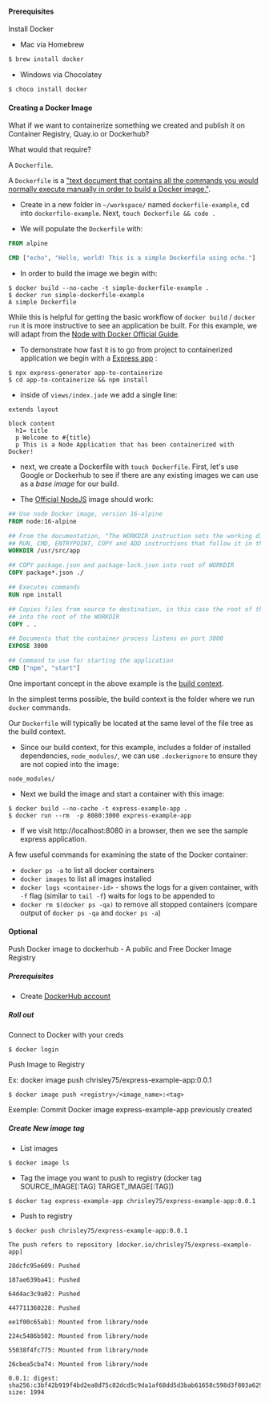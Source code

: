 #### Prerequisites

Install Docker 

- Mac via Homebrew

```dockerfile
$ brew install docker
```

- Windows via Chocolatey

```dockerfile
$ choco install docker 
```



#### Creating a Docker Image

What if we want to containerize something we created and publish it on Container Registry,  Quay.io or Dockerhub? 

What would that require? 

A `Dockerfile`.

A `Dockerfile` is a ["text document that contains all the commands you would normally execute manually in order to build a Docker image."](https://docs.docker.com/glossary/). 

- Create in a new folder in `~/workspace/` named `dockerfile-example`, cd into `dockerfile-example`. Next, `touch Dockerfile && code .`

- We will populate the `Dockerfile` with:

```dockerfile
FROM alpine

CMD ["echo", "Hello, world! This is a simple Dockerfile using echo."]
```

- In order to build the image we begin with:

```shell
$ docker build --no-cache -t simple-dockerfile-example .
$ docker run simple-dockerfile-example
A simple Dockerfile
```

While this is helpful for getting the basic workflow of `docker build` / `docker run` it is more instructive to see an application be built. For this example, we will adapt from the [Node with Docker Official Guide](https://nodejs.org/en/docs/guides/nodejs-docker-webapp/).

- To demonstrate how fast it is to go from project to containerized application we begin with a [Express app](https://expressjs.com/en/starter/generator.html) :

```shell
$ npx express-generator app-to-containerize
$ cd app-to-containerize && npm install
```

- inside of `views/index.jade` we add a single line:

```
extends layout

block content
  h1= title
  p Welcome to #{title}
  p This is a Node Application that has been containerized with Docker!
```

- next, we create a Dockerfile with `touch Dockerfile`. First, let's use Google or Dockerhub to see if there are any existing images we can use as a _base image_ for our build.

- The [Official NodeJS](https://hub.docker.com/_/node) image should work:

```dockerfile
## Use node Docker image, version 16-alpine
FROM node:16-alpine

## From the documentation, "The WORKDIR instruction sets the working directory (folder) for any
## RUN, CMD, ENTRYPOINT, COPY and ADD instructions that follow it in the Dockerfile"
WORKDIR /usr/src/app

## COPY package.json and package-lock.json into root of WORKDIR
COPY package*.json ./

## Executes commands
RUN npm install

## Copies files from source to destination, in this case the root of the build context
## into the root of the WORKDIR
COPY . .

## Documents that the container process listens on port 3000
EXPOSE 3000

## Command to use for starting the application
CMD ["npm", "start"]
```

One important concept in the above example is the [build context](https://docs.docker.com/develop/develop-images/dockerfile_best-practices/#understand-build-context). 

In the simplest terms possible, the build context is the folder where we run `docker` commands. 

Our `Dockerfile` will typically be located at the same level of the file tree as the build context.

- Since our build context, for this example, includes a folder of installed dependencies, `node_modules/`, we can use `.dockerignore` to ensure they are not copied into the image:

```docker
node_modules/
```

- Next we build the image and start a container with this image:

```shell
$ docker build --no-cache -t express-example-app .
$ docker run --rm  -p 8080:3000 express-example-app
```

- If we visit http://localhost:8080 in a browser, then we see the sample express application.

A few useful commands for examining the state of the Docker container:

- `docker ps -a` to list all docker containers
- `docker images` to list all images installed
- `docker logs <container-id>` - shows the logs for a given container, with `-f` flag (similar to `tail -f`) waits for logs to be appended to
- `docker rm $(docker ps -qa)` to remove all stopped containers (compare output of `docker ps -qa` and `docker ps -a`)



#### Optional

Push Docker image to dockerhub - A public and Free Docker Image Registry

##### Prerequisites

- Create [DockerHub account](https://hub.docker.com/)



##### Roll out

Connect to Docker with your creds

```shell
$ docker login
```

Push Image to Registry

Ex: docker image push chrisley75/express-example-app:0.0.1

```shell
$ docker image push <registry>/<image_name>:<tag>
```



Exemple: Commit Docker image express-example-app previously created

##### Create New image tag

- List images

```shell
$ docker image ls
```

- Tag the image you want to push to registry (docker tag SOURCE_IMAGE[:TAG] TARGET_IMAGE[:TAG])

```shell
$ docker tag express-example-app chrisley75/express-example-app:0.0.1
```

- Push to registry

```shell
$ docker push chrisley75/express-example-app:0.0.1

The push refers to repository [docker.io/chrisley75/express-example-app]

28dcfc95e609: Pushed 

187ae639ba41: Pushed 

64d4ac3c9a02: Pushed 

447711360228: Pushed 

ee1f00c65ab1: Mounted from library/node 

224c5486b502: Mounted from library/node 

55038f4fc775: Mounted from library/node 

26cbea5cba74: Mounted from library/node 

0.0.1: digest: sha256:c3bf42b919f4bd2ea8d75c82dcd5c9da1af68dd5d3bab61658c598d3f803a629 size: 1994
```